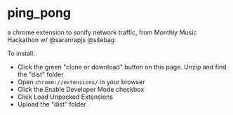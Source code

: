 # ping_pong
a chrome extension to sonify network traffic, from Monthly Music Hackathon w/ @saranrapjs @sitebag

To install:
- Click the green "clone or download" button on this page. Unzip and find the "dist" folder
- Open `chrome://extensions/` in your browser
- Click the Enable Developer Mode checkbox
- Click Load Unpacked Extensions
- Upload the "dist" folder
